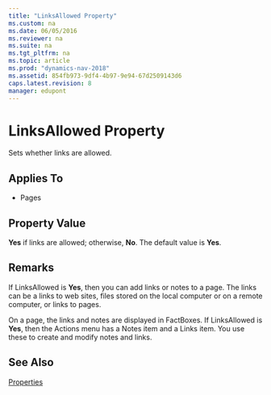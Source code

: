 ```yaml
---
title: "LinksAllowed Property"
ms.custom: na
ms.date: 06/05/2016
ms.reviewer: na
ms.suite: na
ms.tgt_pltfrm: na
ms.topic: article
ms.prod: "dynamics-nav-2018"
ms.assetid: 854fb973-9df4-4b97-9e94-67d2509143d6
caps.latest.revision: 8
manager: edupont
---
```

# LinksAllowed Property
Sets whether links are allowed.  
  
## Applies To  
  
-   Pages  
  
## Property Value  
 **Yes** if links are allowed; otherwise, **No**. The default value is **Yes**.  
  
## Remarks  
 If LinksAllowed is **Yes**, then you can add links or notes to a page. The links can be a links to web sites, files stored on the local computer or on a remote computer, or links to pages.  
  
 On a page, the links and notes are displayed in FactBoxes. If LinksAllowed is **Yes**, then the Actions menu has a Notes item and a Links item. You use these to create and modify notes and links.  
  
## See Also  
 [Properties](Properties.md)